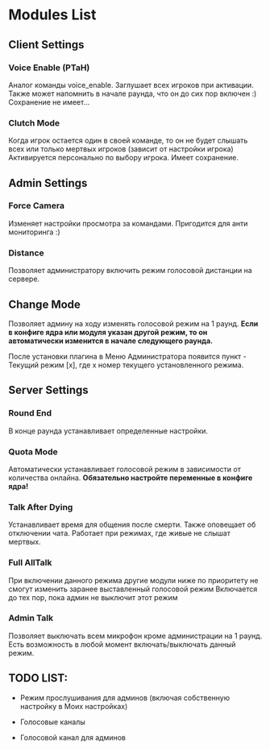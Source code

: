 # Modules List

## Client Settings
### Voice Enable (PTaH)
Аналог команды voice_enable. Заглушает всех игроков при активации. Также может напомнить в начале раунда, что он до сих пор включен :)
Сохранение не имеет...

### Clutch Mode
Когда игрок остается один в своей команде, то он не будет слышать всех или только мертвых игроков (зависит от настройки игрока)
Активируется персонально по выбору игрока. Имеет сохранение.

## Admin Settings
### Force Camera
Изменяет настройки просмотра за командами. Пригодится для анти мониторинга :)

### Distance
Позволяет администратору включить режим голосовой дистанции на сервере.

## Change Mode
Позволяет админу на ходу изменять голосовой режим на 1 раунд.
**Если в конфиге ядра или модуля указан другой режим, то он автоматически изменится в начале следующего раунда.**

После установки плагина в Меню Администратора появится пункт - Текущий режим [x], где x номер текущего установленного режима.

## Server Settings
### Round End
В конце раунда устанавливает определенные настройки.

### Quota Mode
Автоматически устанавливает голосовой режим в зависимости от количества онлайна.
**Обязательно настройте переменные в конфиге ядра!**

### Talk After Dying
Устанавливает время для общения после смерти. Также оповещает об отключении чата. Работает при режимах, где живые не слышат мертвых.

### Full AllTalk
При включении данного режима другие модули ниже по приоритету не смогут изменить заранее выставленный голосовой режим
Включается до тех пор, пока админ не выключит этот режим

### Admin Talk
Позволяет выключать всем микрофон кроме администрации на 1 раунд. Есть возможность в любой момент включать/выключать данный режим.

## TODO LIST:
- Режим прослушивания для админов (включая собственную настройку в Моих настройках)

- Голосовые каналы
- Голосовой канал для админов